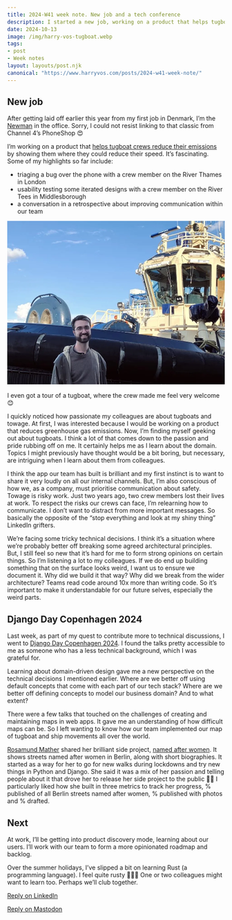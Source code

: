 ```yaml
---
title: 2024-W41 week note. New job and a tech conference
description: I started a new job, working on a product that helps tugboat crews reduce their emissions. I went to a tech conference.
date: 2024-10-13
image: /img/harry-vos-tugboat.webp
tags:
- post
- Week notes
layout: layouts/post.njk
canonical: "https://www.harryvos.com/posts/2024-w41-week-note/"
---
```


## New job

After getting laid off earlier this year from my first job in Denmark, I’m the [Newman](https://www.youtube.com/watch?v=1PE7Tf-0eXE) in the office. Sorry, I could not resist linking to that classic from Channel 4’s PhoneShop 😍

I’m working on a product that [helps tugboat crews reduce their emissions](https://www.rivieramm.com/news-content-hub/news-content-hub/behavioural-change-cuts-fuel-and-emissions-81316) by showing them where they could reduce their speed. It’s fascinating. Some of my highlights so far include:

- triaging a bug over the phone with a crew member on the River Thames in London
- usability testing some iterated designs with a crew member on the River Tees in Middlesborough
- a conversation in a retrospective about improving communication within our team

![Harry Vos in front of a tugboat. Smiling, with a blue sky behind the boat.](/img/harry-vos-tugboat.webp "Harry Vos and a tugboat")

I even got a tour of a tugboat, where the crew made me feel very welcome 😊

I quickly noticed how passionate my colleagues are about tugboats and towage. At first, I was interested because I would be working on a product that reduces greenhouse gas emissions. Now, I’m finding myself geeking out about tugboats. I think a lot of that comes down to the passion and pride rubbing off on me. It certainly helps me as I learn about the domain. Topics I might previously have thought would be a bit boring, but necessary, are intriguing when I learn about them from colleagues.

I think the app our team has built is brilliant and my first instinct is to want to share it very loudly on all our internal channels. But, I’m also conscious of how we, as a company, must prioritise communication about safety. Towage is risky work. Just two years ago, two crew members lost their lives at work. To respect the risks our crews can face, I’m relearning how to communicate. I don’t want to distract from more important messages. So basically the opposite of the “stop everything and look at my shiny thing” LinkedIn grifters.

We’re facing some tricky technical decisions. I think it’s a situation where we’re probably better off breaking some agreed architectural principles. But, I still feel so new that it’s hard for me to form strong opinions on certain things. So I’m listening a lot to my colleagues. If we do end up building something that on the surface looks weird, I want us to ensure we document it. Why did we build it that way? Why did we break from the wider architecture? Teams read code around 10x more than writing code. So it’s important to make it understandable for our future selves, especially the weird parts.

## Django Day Copenhagen 2024

Last week, as part of my quest to contribute more to technical discussions, I went to [Django Day Copenhagen 2024](https://2024.djangoday.dk/). I found the talks pretty accessible to me as someone who has a less technical background, which I was grateful for.

Learning about domain-driven design gave me a new perspective on the technical decisions I mentioned earlier. Where are we better off using default concepts that come with each part of our tech stack? Where are we better off defining concepts to model our business domain? And to what extent?

There were a few talks that touched on the challenges of creating and maintaining maps in web apps. It gave me an understanding of how difficult maps can be. So I left wanting to know how our team implemented our map of tugboat and ship movements all over the world.

[Rosamund Mather](https://www.rosamund.dev/about) shared her brilliant side project, [named after women](https://named-after-women.berlin/). It shows streets named after women in Berlin, along with short biographies. It started as a way for her to go for new walks during lockdowns and try new things in Python and Django. She said it was a mix of her passion and telling people about it that drove her to release her side project to the public 👏🏻 I particularly liked how she built in three metrics to track her progress, % published of all Berlin streets named after women, % published with photos and % drafted.

## Next

At work, I’ll be getting into product discovery mode, learning about our users. I’ll work with our team to form a more opinionated roadmap and backlog.

Over the summer holidays, I’ve slipped a bit on learning Rust (a programming language). I feel quite rusty 🤦🏻‍♂️ One or two colleagues might want to learn too. Perhaps we’ll club together.

[Reply on LinkedIn](https://www.linkedin.com/in/harryjvos/)

[Reply on Mastodon](https://mastodon.social/@vosageroll)